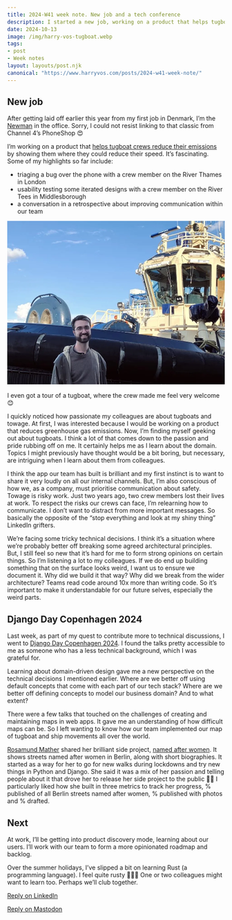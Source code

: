 ```yaml
---
title: 2024-W41 week note. New job and a tech conference
description: I started a new job, working on a product that helps tugboat crews reduce their emissions. I went to a tech conference.
date: 2024-10-13
image: /img/harry-vos-tugboat.webp
tags:
- post
- Week notes
layout: layouts/post.njk
canonical: "https://www.harryvos.com/posts/2024-w41-week-note/"
---
```


## New job

After getting laid off earlier this year from my first job in Denmark, I’m the [Newman](https://www.youtube.com/watch?v=1PE7Tf-0eXE) in the office. Sorry, I could not resist linking to that classic from Channel 4’s PhoneShop 😍

I’m working on a product that [helps tugboat crews reduce their emissions](https://www.rivieramm.com/news-content-hub/news-content-hub/behavioural-change-cuts-fuel-and-emissions-81316) by showing them where they could reduce their speed. It’s fascinating. Some of my highlights so far include:

- triaging a bug over the phone with a crew member on the River Thames in London
- usability testing some iterated designs with a crew member on the River Tees in Middlesborough
- a conversation in a retrospective about improving communication within our team

![Harry Vos in front of a tugboat. Smiling, with a blue sky behind the boat.](/img/harry-vos-tugboat.webp "Harry Vos and a tugboat")

I even got a tour of a tugboat, where the crew made me feel very welcome 😊

I quickly noticed how passionate my colleagues are about tugboats and towage. At first, I was interested because I would be working on a product that reduces greenhouse gas emissions. Now, I’m finding myself geeking out about tugboats. I think a lot of that comes down to the passion and pride rubbing off on me. It certainly helps me as I learn about the domain. Topics I might previously have thought would be a bit boring, but necessary, are intriguing when I learn about them from colleagues.

I think the app our team has built is brilliant and my first instinct is to want to share it very loudly on all our internal channels. But, I’m also conscious of how we, as a company, must prioritise communication about safety. Towage is risky work. Just two years ago, two crew members lost their lives at work. To respect the risks our crews can face, I’m relearning how to communicate. I don’t want to distract from more important messages. So basically the opposite of the “stop everything and look at my shiny thing” LinkedIn grifters.

We’re facing some tricky technical decisions. I think it’s a situation where we’re probably better off breaking some agreed architectural principles. But, I still feel so new that it’s hard for me to form strong opinions on certain things. So I’m listening a lot to my colleagues. If we do end up building something that on the surface looks weird, I want us to ensure we document it. Why did we build it that way? Why did we break from the wider architecture? Teams read code around 10x more than writing code. So it’s important to make it understandable for our future selves, especially the weird parts.

## Django Day Copenhagen 2024

Last week, as part of my quest to contribute more to technical discussions, I went to [Django Day Copenhagen 2024](https://2024.djangoday.dk/). I found the talks pretty accessible to me as someone who has a less technical background, which I was grateful for.

Learning about domain-driven design gave me a new perspective on the technical decisions I mentioned earlier. Where are we better off using default concepts that come with each part of our tech stack? Where are we better off defining concepts to model our business domain? And to what extent?

There were a few talks that touched on the challenges of creating and maintaining maps in web apps. It gave me an understanding of how difficult maps can be. So I left wanting to know how our team implemented our map of tugboat and ship movements all over the world.

[Rosamund Mather](https://www.rosamund.dev/about) shared her brilliant side project, [named after women](https://named-after-women.berlin/). It shows streets named after women in Berlin, along with short biographies. It started as a way for her to go for new walks during lockdowns and try new things in Python and Django. She said it was a mix of her passion and telling people about it that drove her to release her side project to the public 👏🏻 I particularly liked how she built in three metrics to track her progress, % published of all Berlin streets named after women, % published with photos and % drafted.

## Next

At work, I’ll be getting into product discovery mode, learning about our users. I’ll work with our team to form a more opinionated roadmap and backlog.

Over the summer holidays, I’ve slipped a bit on learning Rust (a programming language). I feel quite rusty 🤦🏻‍♂️ One or two colleagues might want to learn too. Perhaps we’ll club together.

[Reply on LinkedIn](https://www.linkedin.com/in/harryjvos/)

[Reply on Mastodon](https://mastodon.social/@vosageroll)